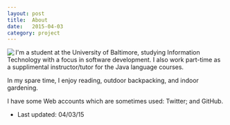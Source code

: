 ```yaml
---
layout: post
title:  About
date:   2015-04-03
category: project
---
```


<img src="me.png" align="left">

I'm a student at the University of Baltimore, studying Information Technology with a focus in software development. I also work part-time as a supplimental instructor/tutor for the Java language courses. 

In my spare time, I enjoy reading, outdoor backpacking, and indoor gardening.

I have some Web accounts which are sometimes used: Twitter; and GitHub.


* Last updated: 04/03/15